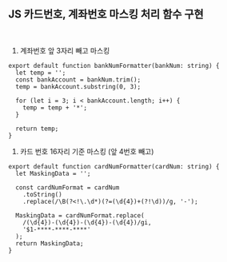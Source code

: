 ## JS 카드번호, 계좌번호 마스킹 처리 함수 구현
<br>


1. 계좌번호 앞 3자리 빼고 마스킹

```tsx
export default function bankNumFormatter(bankNum: string) {
  let temp = '';
  const bankAccount = bankNum.trim();
  temp = bankAccount.substring(0, 3);

  for (let i = 3; i < bankAccount.length; i++) {
    temp = temp + '*';
  }

  return temp;
}
```

1. 카드 번호 16자리 기준 마스킹 (앞 4번호 빼고)

```tsx
export default function cardNumFormatter(cardNum: string) {
  let MaskingData = '';

  const cardNumFormat = cardNum
    .toString()
    .replace(/\B(?<!\.\d*)(?=(\d{4})+(?!\d))/g, '-');

  MaskingData = cardNumFormat.replace(
    /(\d{4})-(\d{4})-(\d{4})-(\d{4})/gi,
    '$1-****-****-****'
  );
  return MaskingData;
}
```
